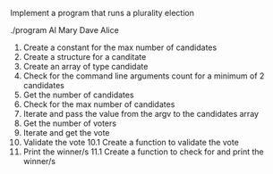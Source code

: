 Implement a program that runs a plurality election

./program Al Mary Dave Alice

1. Create a constant for the max number of candidates
2. Create a structure for a canditate
3. Create an array of type candidate
4. Check for the command line arguments count for a minimum of 2 candidates
5. Get the number of candidates
6. Check for the max number of candidates
7. Iterate and pass the value from the argv to the candidates array
8. Get the number of voters
9. Iterate and get the vote
10. Validate the vote
    10.1 Create a function to validate the vote
11. Print the winner/s
    11.1 Create a function to check for and print the winner/s




